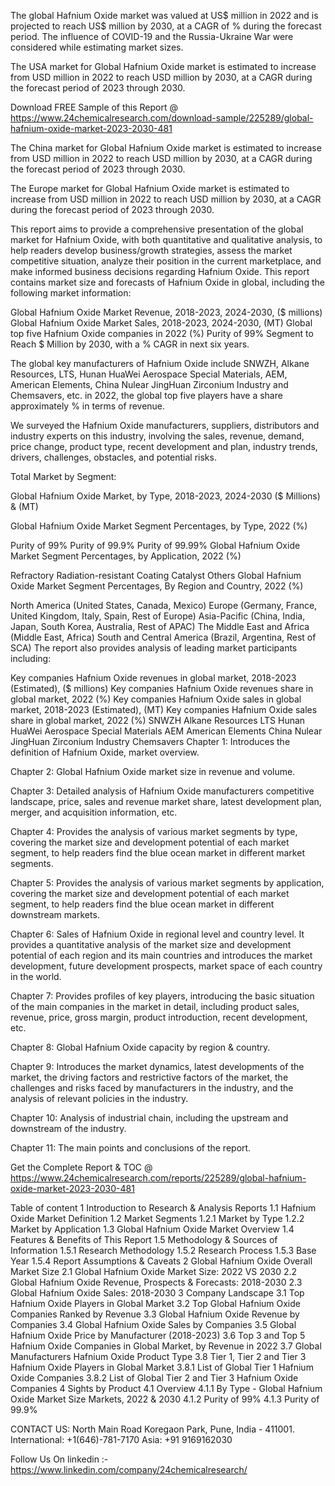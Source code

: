 The global Hafnium Oxide market was valued at US$ million in 2022 and is projected to reach US$ million by 2030, at a CAGR of % during the forecast period. The influence of COVID-19 and the Russia-Ukraine War were considered while estimating market sizes.

The USA market for Global Hafnium Oxide market is estimated to increase from USD million in 2022 to reach USD million by 2030, at a CAGR during the forecast period of 2023 through 2030.

Download FREE Sample of this Report @ https://www.24chemicalresearch.com/download-sample/225289/global-hafnium-oxide-market-2023-2030-481

The China market for Global Hafnium Oxide  market is estimated to increase from USD million in 2022 to reach USD million by 2030, at a CAGR during the forecast period of 2023 through 2030.

The Europe market for Global Hafnium Oxide market is estimated to increase from USD million in 2022 to reach USD million by 2030, at a CAGR during the forecast period of 2023 through 2030.

This report aims to provide a comprehensive presentation of the global market for Hafnium Oxide, with both quantitative and qualitative analysis, to help readers develop business/growth strategies, assess the market competitive situation, analyze their position in the current marketplace, and make informed business decisions regarding Hafnium Oxide. This report contains market size and forecasts of Hafnium Oxide in global, including the following market information:

Global Hafnium Oxide Market Revenue, 2018-2023, 2024-2030, ($ millions)
Global Hafnium Oxide Market Sales, 2018-2023, 2024-2030, (MT)
Global top five Hafnium Oxide companies in 2022 (%)
Purity of 99% Segment to Reach $ Million by 2030, with a % CAGR in next six years.

The global key manufacturers of Hafnium Oxide include SNWZH, Alkane Resources, LTS, Hunan HuaWei Aerospace Special Materials, AEM, American Elements, China Nulear JingHuan Zirconium Industry and Chemsavers, etc. in 2022, the global top five players have a share approximately % in terms of revenue.

We surveyed the Hafnium Oxide manufacturers, suppliers, distributors and industry experts on this industry, involving the sales, revenue, demand, price change, product type, recent development and plan, industry trends, drivers, challenges, obstacles, and potential risks.

Total Market by Segment:

Global Hafnium Oxide Market, by Type, 2018-2023, 2024-2030 ($ Millions) & (MT)

Global Hafnium Oxide Market Segment Percentages, by Type, 2022 (%)

Purity of 99%
Purity of 99.9%
Purity of 99.99%
Global Hafnium Oxide Market Segment Percentages, by Application, 2022 (%)

Refractory
Radiation-resistant Coating
Catalyst
Others
Global Hafnium Oxide Market Segment Percentages, By Region and Country, 2022 (%)

North America (United States, Canada, Mexico)
Europe (Germany, France, United Kingdom, Italy, Spain, Rest of Europe)
Asia-Pacific (China, India, Japan, South Korea, Australia, Rest of APAC)
The Middle East and Africa (Middle East, Africa)
South and Central America (Brazil, Argentina, Rest of SCA)
The report also provides analysis of leading market participants including:

Key companies Hafnium Oxide revenues in global market, 2018-2023 (Estimated), ($ millions)
Key companies Hafnium Oxide revenues share in global market, 2022 (%)
Key companies Hafnium Oxide sales in global market, 2018-2023 (Estimated), (MT)
Key companies Hafnium Oxide sales share in global market, 2022 (%)
SNWZH
Alkane Resources
LTS
Hunan HuaWei Aerospace Special Materials
AEM
American Elements
China Nulear JingHuan Zirconium Industry
Chemsavers
Chapter 1: Introduces the definition of Hafnium Oxide, market overview.

Chapter 2: Global Hafnium Oxide market size in revenue and volume.

Chapter 3: Detailed analysis of Hafnium Oxide manufacturers competitive landscape, price, sales and revenue market share, latest development plan, merger, and acquisition information, etc.

Chapter 4: Provides the analysis of various market segments by type, covering the market size and development potential of each market segment, to help readers find the blue ocean market in different market segments.

Chapter 5: Provides the analysis of various market segments by application, covering the market size and development potential of each market segment, to help readers find the blue ocean market in different downstream markets.

Chapter 6: Sales of Hafnium Oxide in regional level and country level. It provides a quantitative analysis of the market size and development potential of each region and its main countries and introduces the market development, future development prospects, market space of each country in the world.

Chapter 7: Provides profiles of key players, introducing the basic situation of the main companies in the market in detail, including product sales, revenue, price, gross margin, product introduction, recent development, etc.

Chapter 8: Global Hafnium Oxide capacity by region & country.

Chapter 9: Introduces the market dynamics, latest developments of the market, the driving factors and restrictive factors of the market, the challenges and risks faced by manufacturers in the industry, and the analysis of relevant policies in the industry.

Chapter 10: Analysis of industrial chain, including the upstream and downstream of the industry.

Chapter 11: The main points and conclusions of the report.

Get the Complete Report & TOC @ https://www.24chemicalresearch.com/reports/225289/global-hafnium-oxide-market-2023-2030-481

Table of content
1 Introduction to Research & Analysis Reports
1.1 Hafnium Oxide Market Definition
1.2 Market Segments
1.2.1 Market by Type
1.2.2 Market by Application
1.3 Global Hafnium Oxide Market Overview
1.4 Features & Benefits of This Report
1.5 Methodology & Sources of Information
1.5.1 Research Methodology
1.5.2 Research Process
1.5.3 Base Year
1.5.4 Report Assumptions & Caveats
2 Global Hafnium Oxide Overall Market Size
2.1 Global Hafnium Oxide Market Size: 2022 VS 2030
2.2 Global Hafnium Oxide Revenue, Prospects & Forecasts: 2018-2030
2.3 Global Hafnium Oxide Sales: 2018-2030
3 Company Landscape
3.1 Top Hafnium Oxide Players in Global Market
3.2 Top Global Hafnium Oxide Companies Ranked by Revenue
3.3 Global Hafnium Oxide Revenue by Companies
3.4 Global Hafnium Oxide Sales by Companies
3.5 Global Hafnium Oxide Price by Manufacturer (2018-2023)
3.6 Top 3 and Top 5 Hafnium Oxide Companies in Global Market, by Revenue in 2022
3.7 Global Manufacturers Hafnium Oxide Product Type
3.8 Tier 1, Tier 2 and Tier 3 Hafnium Oxide Players in Global Market
3.8.1 List of Global Tier 1 Hafnium Oxide Companies
3.8.2 List of Global Tier 2 and Tier 3 Hafnium Oxide Companies
4 Sights by Product
4.1 Overview
4.1.1 By Type - Global Hafnium Oxide Market Size Markets, 2022 & 2030
4.1.2 Purity of 99%
4.1.3 Purity of 99.9%

CONTACT US:
North Main Road Koregaon Park, Pune, India - 411001.
International: +1(646)-781-7170
Asia: +91 9169162030

Follow Us On linkedin :- https://www.linkedin.com/company/24chemicalresearch/
